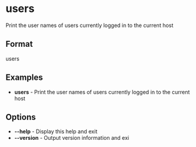 # users

Print the user names of users currently logged in to the current host

## Format 

users

## Examples

- **users** - Print the user names of users currently logged in to the current host

## Options

- **--help** - Display this help and exit
- **--version** - Output version information and exi